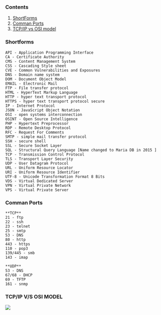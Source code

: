 ### Contents
1. [ShortForms](https://github.com/Akthar313/Notes/blob/main/quickies.md#shortforms)
2. [Comman Ports](https://github.com/Akthar313/Notes/blob/main/quickies.md#comman-ports)
3. [TCP/IP vs OSI model](https://github.com/Akthar313/Notes/blob/main/quickies.md#tcpip-vs-osi-model)

### Shortforms
```
API - Application Programming Interface
CA - Certificate Authority 
CMS - Content Management System
CSS - Cascading Style sheet
CVE - Common Vulnerabilities and Exposures
DNS - Domain name system
DOM - Document Object Model
EMAIL - Electronic Mail
FTP - File transfer protocol
HTML - HyperText Markup Language
HTTP - hyper text transport protocol
HTTPS - hyper text transport protocol secure
IP - Internet Protocol
JSON - JavaScript Object Notation
OSI - open systems interconnection
OSINT - Open Source Intelligence
PHP - Hypertext Preprocessor
RDP - Remote Desktop Protocol
RFC - Request For Comments
SMTP - simple mail transfer protocol
SSH - secure shell
SSL - Secure Socket Layer
SQL - Structural Query Language [Name changed to Maria DB in 2015 ]
TCP - Transmission Control Protocol
TLS - Transport Layer Security
UDP - User Datagram Protocol
URL - Uniform Resource Locator
URI - Uniform Resource Identifier
UTF-8 - Unicode Transformation Format 8 Bits
VDS - Virtual Dedicated Server
VPN - Virtual Private Network
VPS - Virtual Private Server
```


### Comman Ports
```
**TCP**
21 - ftp
22 - ssh
23 - telnet
25 - smtp
53 - DNS
80 - http
443 - https
110 - pop3
139/445 - smb
143 - imap

**UDP**
53 - DNS
67/68 - DHCP
69 - TFTP
161 - snmp

```
### TCP/IP V/S OSI MODEL
![](https://static.javatpoint.com/tutorial/computer-network/images/osi-vs-tcp-ip2.png)


